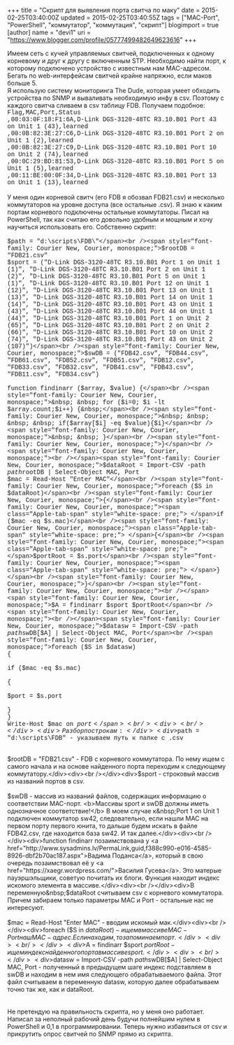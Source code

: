 +++
title = "Скрипт для выявления порта свитча по маку"
date = 2015-02-25T03:40:00Z
updated = 2015-02-25T03:40:55Z
tags = ["MAC-Port", "PowerShell", "коммутатор", "коммутация", "скрипт"]
blogimport = true 
[author]
	name = "devi1"
	uri = "https://www.blogger.com/profile/05777499482649623616"
+++

Имеем сеть с кучей управляемых свитчей, подключенных к одному корневому и друг к другу с включенным STP. Необходимо найти порт, к которому подключено устройство с известным нам MAC-адресом. Бегать по web-интерфейсам свитчей крайне напряжно, если маков больше 5. <br /><a name='more'></a>Я использую систему мониторинга The Dude, которая умеет обходить устройства по SNMP и вываливать необходимую инфу в csv. Поэтому с каждого свитча сливаем в csv таблицу FDB. Получаем подобное:<br /><span style="font-family: Courier New, Courier, monospace;">Flag,MAC,Port,Status</span><br /><span style="font-family: Courier New, Courier, monospace;">,00:03:0F:18:F1:6A,D-Link DGS-3120-48TC R3.10.B01 Port 43 on Unit 1 (43),learned</span><br /><span style="font-family: Courier New, Courier, monospace;">,00:0B:82:3E:27:C6,D-Link DGS-3120-48TC R3.10.B01 Port 2 on Unit 1 (2),learned</span><br /><span style="font-family: Courier New, Courier, monospace;">,00:0B:82:3E:27:C9,D-Link DGS-3120-48TC R3.10.B01 Port 10 on Unit 2 (74),learned</span><br /><span style="font-family: Courier New, Courier, monospace;">,00:0C:29:BD:81:53,D-Link DGS-3120-48TC R3.10.B01 Port 5 on Unit 1 (5),learned</span><br /><span style="font-family: Courier New, Courier, monospace;">,00:11:BE:00:0F:34,D-Link DGS-3120-48TC R3.10.B01 Port 13 on Unit 1 (13),learned</span><br /><br />У меня один корневой свитч (его FDB я обозвал FDB21.csv) и несколько коммутаторов на уровне доступа (все остальные .csv). Я знаю к каким портам корневого подключены остальные коммутаторы. Писал на PowerShell, так как считаю его довольно удобным и мощным и хочу научиться использовать его. Собственно скрипт:<br /><br /><span style="font-family: Courier New, Courier, monospace;">$path = "d:\scripts\FDB\"</span><br /><span style="font-family: Courier New, Courier, monospace;">$rootDB = "FDB21.csv"</span><br /><span style="font-family: Courier New, Courier, monospace;">$sport = ("D-Link DGS-3120-48TC R3.10.B01 Port 1 on Unit 1 (1)", "D-Link DGS-3120-48TC R3.10.B01 Port 2 on Unit 1 (2)", "D-Link DGS-3120-48TC R3.10.B01 Port 5 on Unit 1 (1)", "D-Link DGS-3120-48TC R3.10.B01 Port 12 on Unit 1 (12)", "D-Link DGS-3120-48TC R3.10.B01 Port 13 on Unit 1 (13)", "D-Link DGS-3120-48TC R3.10.B01 Port 14 on Unit 1 (14)", "D-Link DGS-3120-48TC R3.10.B01 Port 43 on Unit 1 (43)", "D-Link DGS-3120-48TC R3.10.B01 Port 44 on Unit 1 (44)", "D-Link DGS-3120-48TC R3.10.B01 Port 1 on Unit 2 (65)", "D-Link DGS-3120-48TC R3.10.B01 Port 2 on Unit 2 (66)", "D-Link DGS-3120-48TC R3.10.B01 Port 10 on Unit 2 (74)", "D-Link DGS-3120-48TC R3.10.B01 Port 43 on Unit 2 (107)")</span><br /><span style="font-family: Courier New, Courier, monospace;">$swDB = ("FDB42.csv", "FDB44.csv", "FDB61.csv", "FDB52.csv", "FDB51.csv", "FDB12.csv", "FDB33.csv", "FDB32.csv", "FDB41.csv", "FDB43.csv", "FDB11.csv", "FDB34.csv")</span><br /><span style="font-family: Courier New, Courier, monospace;"><br /></span><span style="font-family: Courier New, Courier, monospace;">function findinarr ($array, $value) {</span><br /><span style="font-family: Courier New, Courier, monospace;">&nbsp; &nbsp; for ($i=0; $i -lt $array.count;$i++) {&nbsp;</span><br /><span style="font-family: Courier New, Courier, monospace;">&nbsp; &nbsp; &nbsp; &nbsp; if($array[$i] -eq $value){$i}</span><br /><span style="font-family: Courier New, Courier, monospace;">&nbsp; &nbsp; }</span><br /><span style="font-family: Courier New, Courier, monospace;">}</span><br /><span style="font-family: Courier New, Courier, monospace;"><br /></span><span style="font-family: Courier New, Courier, monospace;">$dataRoot = Import-CSV -path $path$rootDB | Select-Object MAC, Port</span><br /><span style="font-family: Courier New, Courier, monospace;">$mac = Read-Host "Enter MAC"</span><br /><span style="font-family: Courier New, Courier, monospace;">foreach ($S in $dataRoot)</span><br /><span style="font-family: Courier New, Courier, monospace;">{</span><br /><span style="font-family: Courier New, Courier, monospace;"><span class="Apple-tab-span" style="white-space: pre;"> </span>if ($mac -eq $s.mac)</span><br /><span style="font-family: Courier New, Courier, monospace;"><span class="Apple-tab-span" style="white-space: pre;"> </span>{</span><br /><span style="font-family: Courier New, Courier, monospace;"><span class="Apple-tab-span" style="white-space: pre;">  </span>$portRoot = $s.port</span><br /><span style="font-family: Courier New, Courier, monospace;"><span class="Apple-tab-span" style="white-space: pre;"> </span>}</span><br /><span style="font-family: Courier New, Courier, monospace;">}</span><br /><span style="font-family: Courier New, Courier, monospace;"><br /></span><span style="font-family: Courier New, Courier, monospace;">$A = findinarr $sport $portRoot</span><br /><span style="font-family: Courier New, Courier, monospace;"><br /></span><span style="font-family: Courier New, Courier, monospace;">$datasw = Import-CSV -path $path$swDB[$A] | Select-Object MAC, Port</span><br /><span style="font-family: Courier New, Courier, monospace;">foreach ($S in $datasw)</span><br /><span style="font-family: Courier New, Courier, monospace;">{</span><br /><span style="font-family: Courier New, Courier, monospace;"><span class="Apple-tab-span" style="white-space: pre;"> </span>if ($mac -eq $s.mac)</span><br /><span style="font-family: Courier New, Courier, monospace;"><span class="Apple-tab-span" style="white-space: pre;"> </span>{</span><br /><span style="font-family: Courier New, Courier, monospace;"><span class="Apple-tab-span" style="white-space: pre;">  </span>$port = $s.port</span><br /><span style="font-family: Courier New, Courier, monospace;"><span class="Apple-tab-span" style="white-space: pre;"> </span>}</span><br /><span style="font-family: Courier New, Courier, monospace;">}</span><br /><span style="font-family: Courier New, Courier, monospace;">Write-Host $mac on $port</span><br /><div><br /></div><div>Разбор по строкам:</div><div>$path = "d:\scripts\FDB\" - указываем путь к папке с .csv</div><div><br /></div><div>$rootDB = "FDB21.csv" - FDB с корневого коммутатора. По нему ищем с самого начала и на основе найденного порта переходим к следующему коммутатору.</div><div><br /></div><div>$sport - строковый массив из названий портов в csv.</div><div><br /></div><div>$swDB - массив из названий файлов, содержащих информацию о соответствии MAC-порт. <b>Массивы sport и swDB должны иметь однозначное соответствие!</b> В моем случае к&nbsp;Port 1 on Unit 1 подключен коммутатор sw42, следовательно, если нашли MAC на первом порту первого юнита, то дальше будем искать в файле FDB42.csv, где находится база sw42. И так далее.</div><div><br /></div><div>function findinarr позаимствована у <a href="http://www.sysadmins.lv/PermaLink,guid,f388c990-e016-4585-8926-dbf2b70ac187.aspx">Вадима Поданса</a>, который в свою очередь позаимствовал её у <a href="https://xaegr.wordpress.com/">Василия Гусева</a>. Это матерые пауэршэльщики, советую почитать их блоги. Функция находит индекс искомого элемента в массиве.</div><div><br /></div><div>В переменную&nbsp;$dataRoot считываем csv с корневого коммутатора. Причем забираем только параметры MAC и Port - остальные нас не интересуют.</div><div><br /></div><div>$mac = Read-Host "Enter MAC" - вводим искомый мак.</div><div><br /></div><div>foreach ($S in $dataRoot) - ищем в массиве MAC-Port наш MAC-адрес. Если находим, то запоминаем порт.</div><div><br /></div><div>$A = findinarr $sport $portRoot - ищем индекс найденного порта в массиве sport.</div><div><br /></div><div>$datasw = Import-CSV -path $path$swDB[$A] | Select-Object MAC, Port - полученный в предыдущем шаге индекс подставляем в swDB и находим в нем имя следующего обрабатываемого файла. Этот файл считываем в переменную datasw, которую далее обрабатываем точно так же, как и dataRoot.</div><div><br /></div><div><br /></div><div>Не претендую на правильность скрипта, но у меня оно работает. Написал за неполный рабочий день будучи полнейшим нулем в PowerShell и 0,1 в программировании. Теперь нужно избавиться от csv и прикрутить опрос свитчей по SNMP прямо из скрипта.</div>
